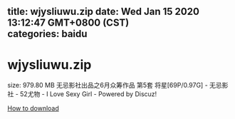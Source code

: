 
title: wjysliuwu.zip
date: Wed Jan 15 2020 13:12:47 GMT+0800 (CST)    
categories: baidu
---

# wjysliuwu.zip
size: 979.80 MB
 无忌影社出品之6月众筹作品 第5套 将星[69P/0.97G] - 无忌影社 - 52尤物 - I Love Sexy Girl - Powered by Discuz!
 

[How to download](https://bpcam.bemobtrk.com/go/2ceec3aa-1ca2-46d6-b9ff-aaa5c184517c?jno=68)